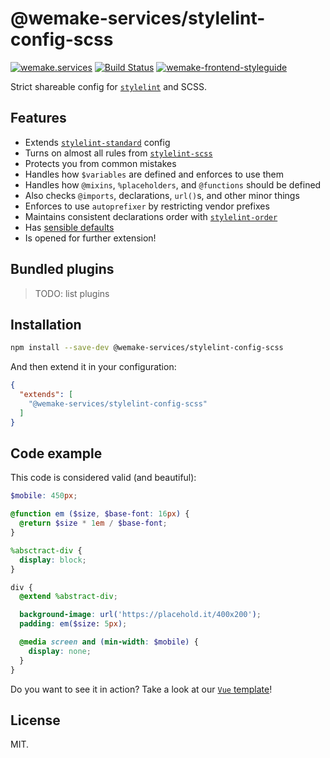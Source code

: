 # @wemake-services/stylelint-config-scss

[![wemake.services](https://img.shields.io/badge/style-wemake.services-green.svg?label=&logo=data%3Aimage%2Fpng%3Bbase64%2CiVBORw0KGgoAAAANSUhEUgAAABAAAAAQCAMAAAAoLQ9TAAAABGdBTUEAALGPC%2FxhBQAAAAFzUkdCAK7OHOkAAAAbUExURQAAAAAAAAAAAAAAAAAAAAAAAAAAAAAAAP%2F%2F%2F5TvxDIAAAAIdFJOUwAjRA8xXANAL%2Bv0SAAAADNJREFUGNNjYCAIOJjRBdBFWMkVQeGzcHAwksJnAPPZGOGAASzPzAEHEGVsLExQwE7YswCb7AFZSF3bbAAAAABJRU5ErkJggg%3D%3D)](http://wemake.services) 
[![Build Status](https://travis-ci.com/wemake-services/wemake-frontend-styleguide.svg?branch=master)](https://travis-ci.com/wemake-services/wemake-frontend-styleguide)
[![wemake-frontend-styleguide](https://img.shields.io/badge/style-wemake-000000.svg)](https://github.com/wemake-services/wemake-frontend-styleguide)

Strict shareable config for [`stylelint`](https://github.com/stylelint/stylelint) and SCSS.


## Features

- Extends [`stylelint-standard`](https://github.com/stylelint/stylelint-config-standard) config
- Turns on almost all rules from [`stylelint-scss`](https://github.com/kristerkari/stylelint-scss)
- Protects you from common mistakes
- Handles how `$variables` are defined and enforces to use them
- Handles how `@mixins`, `%placeholders`, and `@functions` should be defined
- Also checks `@imports`, declarations, `url()`s, and other minor things
- Enforces to use `autoprefixer` by restricting vendor prefixes
- Maintains consistent declarations order with [`stylelint-order`](https://github.com/hudochenkov/stylelint-order)
- Has [sensible defaults](https://github.com/wemake-services/wemake-frontend-styleguide/blob/master/packages/stylelint-config-scss/index.js)
- Is opened for further extension!


## Bundled plugins

> TODO: list plugins


## Installation

```bash
npm install --save-dev @wemake-services/stylelint-config-scss
```

And then extend it in your configuration:

```json
{
  "extends": [
    "@wemake-services/stylelint-config-scss"
  ]
}
```


## Code example

This code is considered valid (and beautiful):

```scss
$mobile: 450px;

@function em ($size, $base-font: 16px) {
  @return $size * 1em / $base-font;
}

%absctract-div {
  display: block;
}

div {
  @extend %abstract-div;

  background-image: url('https://placehold.it/400x200');
  padding: em($size: 5px);

  @media screen and (min-width: $mobile) {
    display: none;
  }
}
```

Do you want to see it in action? 
Take a look at our [`Vue` template](https://github.com/wemake-services/wemake-vue-template)! 


## License

MIT.
